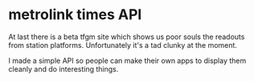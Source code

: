# metrolink times API

At last there is a beta tfgm site which shows us poor souls the readouts from station platforms. Unfortunately it's a tad clunky at the moment.

I made a simple API so people can make their own apps to display them cleanly and do interesting things.
